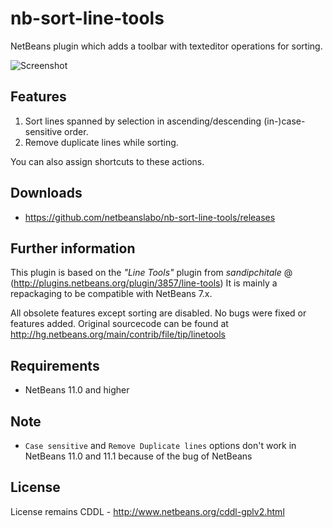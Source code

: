 nb-sort-line-tools
==================

NetBeans plugin which adds a toolbar with texteditor operations for sorting.

![Screenshot](screenshots/screenshot.png)

## Features

1. Sort lines spanned by selection in ascending/descending (in-)case-sensitive order.
2. Remove duplicate lines while sorting.

You can also assign shortcuts to these actions.

## Downloads

- https://github.com/netbeanslabo/nb-sort-line-tools/releases

## Further information

This plugin is based on the _"Line Tools"_ plugin from _sandipchitale_ @ (http://plugins.netbeans.org/plugin/3857/line-tools)
It is mainly a repackaging to be compatible with NetBeans 7.x.

All obsolete features except sorting are disabled. No bugs were fixed or features added.
Original sourcecode can be found at http://hg.netbeans.org/main/contrib/file/tip/linetools

## Requirements

- NetBeans 11.0 and higher

## Note

- `Case sensitive` and `Remove Duplicate lines` options don't work in NetBeans 11.0 and 11.1 because of the bug of NetBeans

## License

License remains CDDL - http://www.netbeans.org/cddl-gplv2.html
